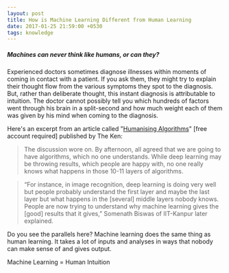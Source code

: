 ```yaml
---
layout: post
title: How is Machine Learning Different from Human Learning
date: 2017-01-25 21:59:00 +0530
tags: knowledge
---
```


##### Machines can never think like humans, or can they? #####

Experienced doctors sometimes diagnose illnesses within moments of coming in contact with a patient. If you ask them, they might try to explain their thought flow from the various symptoms they spot to the diagnosis. But, rather than deliberate thought, this instant diagnosis is attributable to intuition. The doctor cannot possibly tell you which hundreds of factors went through his brain in a split-second and how much weight each of them was given by his mind when coming to the diagnosis.

Here's an excerpt from an article called "[Humanising Algorithms](https://the-ken.com/humanising-algorithms/)" [free account required] published by The Ken:

> The discussion wore on. By afternoon, all agreed that we are going to have algorithms, which no one understands. While deep learning may be throwing results, which people are happy with, no one really knows what happens in those 10-11 layers of algorithms.

> “For instance, in image recognition, deep learning is doing very well but people probably understand the first layer and maybe the last layer but what happens in the [several] middle layers nobody knows. People are now trying to understand why machine learning gives the [good] results that it gives,” Somenath Biswas of IIT-Kanpur later explained.

Do you see the parallels here? Machine learning does the same thing as human learning. It takes a lot of inputs and analyses in ways that nobody can make sense of and gives output.

Machine Learning = Human Intuition
